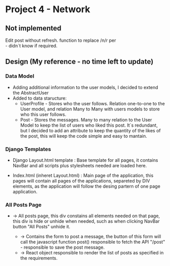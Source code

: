 # Project 4 - Network

## Not implemented

Edit post without refresh.
function to replace /n/r per <br> - didn´t know if required.

## Design (My reference - no time left to update)

### Data Model

- Adding additional information to the user models, I decided to extend the AbstractUser
- Added to data staructure:
  - UserProfile - Stores who the user follows. Relation one-to-one to the User model, and relation Many to Many with users models to store who this user follows.
  - Post - Stores the messages. Many to many relation to the User Model to keep the list of users who liked this post. It´s redundant, but I decided to add an attribute to keep the quantity of the likes of the post, this will keep the code simple and easy to mantain.

### Django Templates

- Django Layout.html template : Base template for all pages, it contains NavBar and all scripts plus stylesheets needed are loaded here.

- Index.html (inheret Layout.html) : Main page of the application, this pages will contain all pages of the applications, separeted by DIV elements, as the application will follow the desing partern of one page application.

### All Posts Page

- <div id=allposts> -> All posts page, this div  constains all elements needed on that page, this div is hide or unhide when needed, such as when clicking NavBar button "All Posts" unhide it.

  - <div id=post-form> -> Contains the form to post a message, the button of this form will call the javascript function post() responsible to fetch the API "/post" - responsible to save the post message.

  - <div id=post-list> -> React object responsible to render the list of posts as specified in the requirements.
